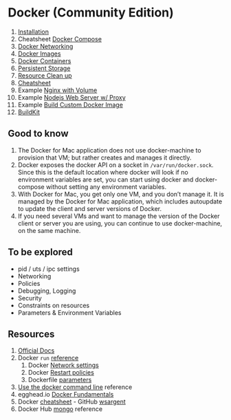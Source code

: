 # Docker \(Community Edition\)

1. [Installation](./installation.md)
2. Cheatsheet [Docker Compose](./cheatsheet-docker-compose.md)
3. [Docker Networking](./docker-networking.md)
4. [Docker Images](./tips/handling-docker-images.md)
5. [Docker Containers](./tips/handling-docker-containers.md)
6. [Persistent Storage](./tips/handling-persistent-storage.md)
7. [Resource Clean up](./tips/handling-cleanup.md)
8. [Cheatsheet](./cheatsheet.md)
9. Example [Nginx with Volume](./examples/nginx-with-volume.md)
10. Example [Nodejs Web Server w/ Proxy](./examples/nodejs-web-server-with-proxy.md)
11. Example [Build Custom Docker Image](./examples/building-custom-docker-image.md)
12. [BuildKit](./buildkit.md)

## Good to know

1. The Docker for Mac application does not use docker-machine to provision that VM; but rather creates and manages it directly.
2. Docker exposes the docker API on a socket in `/var/run/docker.sock`. Since this is the default location where docker will look if no environment variables are set, you can start using docker and docker-compose without setting any environment variables.
3. With Docker for Mac, you get only one VM, and you don’t manage it. It is managed by the Docker for Mac application, which includes autoupdate to update the client and server versions of Docker.
4. If you need several VMs and want to manage the version of the Docker client or server you are using, you can continue to use docker-machine, on the same machine.

## To be explored

- pid / uts / ipc settings
- Networking
- Policies
- Debugging, Logging
- Security
- Constraints on resources
- Parameters & Environment Variables

## Resources

1. [Official Docs](https://docs.docker.com)
2. Docker `run` [reference](https://docs.docker.com/engine/reference/run/)
   1. Docker [Network settings](https://docs.docker.com/engine/reference/run/#network-settings)
   2. Docker [Restart policies](https://docs.docker.com/engine/reference/run/#restart-policies---restart)
   3. Dockerfile [parameters](https://docs.docker.com/engine/reference/run/#overriding-dockerfile-image-defaults)
3. [Use the docker command line](https://docs.docker.com/engine/reference/commandline/cli/) reference
4. egghead.io [Docker Fundamentals](https://egghead.io/courses/docker-fundamentals-0cb53b55)
5. Docker [cheatsheet](https://github.com/wsargent/docker-cheat-sheet) - GitHub [wsargent](https://tersesystems.com/)
6. Docker Hub [mongo](https://hub.docker.com/_/mongo) reference

